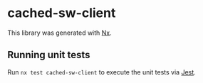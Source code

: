 # cached-sw-client

This library was generated with [Nx](https://nx.dev).

## Running unit tests

Run `nx test cached-sw-client` to execute the unit tests via [Jest](https://jestjs.io).
